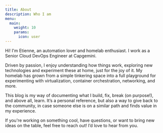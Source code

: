 ```yaml
---
title: About
description: Who I am
menu:
  main:
    weight: 10
    params:
      icon: user
---
```

Hi! I'm Etienne, an automation lover and homelab enthusiast. I work as a Senior Cloud DevOps Engineer at Capgemini.

Driven by passion, I enjoy understanding how things work, exploring new technologies and experiment these at home, just for the joy of it. My homelab has grown from a simple tinkering space into a full playground for experimenting with virtualization, container orchestration, networking, and more.

This blog is my way of documenting what I build, fix, break (on purpose!), and above all, learn. It’s a personal reference, but also a way to give back to the community, in case someone else is on a similar path and finds value in my experience.

If you're working on something cool, have questions, or want to bring new ideas on the table, feel free to reach out! I’d love to hear from you.